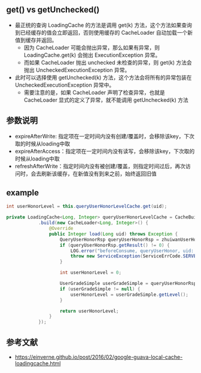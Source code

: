 ## get() vs getUnchecked()
- 最正统的查询 LoadingCache 的方法是调用 get(k) 方法，这个方法如果查询到已经缓存的值会立即返回，否则使用缓存的 CacheLoader 自动加载一个新值到缓存并返回。
  - 因为 CacheLoader 可能会抛出异常，那么如果有异常，则LoadingCache.get(k) 会抛出 ExecutionException 异常。
  - 而如果 CacheLoader 抛出 unchecked 未检查的异常，则 get(k) 方法会抛出 UncheckedExecutionException 异常。 
- 此时可以选择使用 getUnchecked(k) 方法，这个方法会将所有的异常包装在 UncheckedExecutionException 异常中。
  - 需要注意的是，如果 CacheLoader 声明了检查异常，也就是 CacheLoader 显式的定义了异常，就不能调用 getUnchecked(k) 方法 

## 参数说明
- expireAfterWrite: 指定项在一定时间内没有创建/覆盖时，会移除该key，下次取的时候从loading中取
- expireAfterAccess：指定项在一定时间内没有读写，会移除该key，下次取的时候从loading中取
- refreshAfterWrite：指定时间内没有被创建/覆盖，则指定时间过后，再次访问时，会去刷新该缓存，在新值没有到来之前，始终返回旧值

## example
```java
int userHonorLevel = this.queryUserHonorLevelCache.get(uid);

private LoadingCache<Long, Integer> queryUserHonorLevelCache = CacheBuilder.newBuilder().refreshAfterWrite(5, TimeUnit.SECONDS)
            .build(new CacheLoader<Long, Integer>() {
                @Override
                public Integer load(Long uid) throws Exception {
                    QueryUserHonorRsp queryUserHonorRsp = zhuiwanUserHonorServiceClientFactory.getClient().queryUserHonor(Arrays.asList(uid));
                    if (queryUserHonorRsp.getResult() != 0) {
                        LOG.error("beforeConsume, queryUserHonor, uid: {}, queryUserHonorRsp: {}", uid, queryUserHonorRsp);
                        throw new ServiceException(ServiceErrCode.SERVER_ERR, queryUserHonorRsp.getMsg());
                    }

                    int userHonorLevel = 0;

                    UserGradeSimple userGradeSimple = queryUserHonorRsp.getUserGradeMap().get(uid);
                    if (userGradeSimple != null) {
                        userHonorLevel = userGradeSimple.getLevel();
                    }

                    return userHonorLevel;
                }
            });
```

## 参考文献
- https://einverne.github.io/post/2016/02/google-guava-local-cache-loadingcache.html